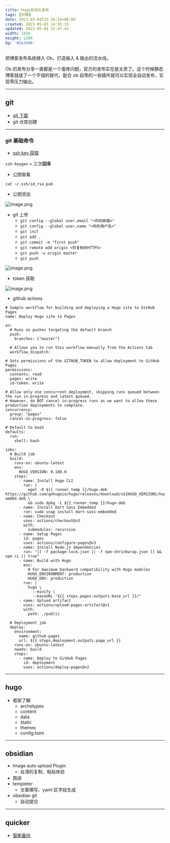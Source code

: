 ```yaml
---
title: Hugo自动化发布
tags: [折腾]
date: 2023-05-04T15:26:54+08:00
created: 2023-05-03 14:35:33
updated: 2023-05-04 15:47:42
width: 1920
height: 1200
bg: '#2e3440'
---
```


把博客发布系统植入 Ob，打造输入 & 输出的流水线。

<!--more-->

Ob 的发布分享一直都是一个蛋疼问题，官方的发布实在是太贵了。这个时候静态博客就成了一个不错的替代，配合 ob 自带的一些插件就可以实现全自动发布，实现零压力输出。

---

## git
- [git 下载](https://git-scm.com/)
- git 仓库创建
---

### git 基础命令
- [ssh key 获取](https://getquicker.net/Sharedaction?code=d49471e9-8176-4f5a-d1c3-08d8423ccd55)

`ssh-keygen` + 三次**回车**
- 公钥查看

`cat ~/.ssh/id_rsa.pub`
- 公钥添加

![image.png](https://s1.vika.cn/space/2023/05/02/e8e568e5f63440c5a1f428ebd78c2371)

- git 上传
	- `git config --global user.email "<你的邮箱>"`
	- `git config --global user.name "<你的用户名>"`
	- `git init`
	- `git add .`
	- `git commit -m "first push"`
	- `git remote add origin <你复制的HTTPS>`
	- `git push -u origin master`
	- `git push`

![image.png](https://s1.vika.cn/space/2023/05/02/1ed1d5cbb34344f4838c03ee5935d31d)

- token 获取

![image.png](https://s1.vika.cn/space/2023/05/02/965656c721f34261a9926286f7c2f4a2)

- github actions

```
# Sample workflow for building and deploying a Hugo site to GitHub Pages
name: Deploy Hugo site to Pages

on:
  # Runs on pushes targeting the default branch
  push:
    branches: ["master"]

  # Allows you to run this workflow manually from the Actions tab
  workflow_dispatch:

# Sets permissions of the GITHUB_TOKEN to allow deployment to GitHub Pages
permissions:
  contents: read
  pages: write
  id-token: write

# Allow only one concurrent deployment, skipping runs queued between the run in-progress and latest queued.
# However, do NOT cancel in-progress runs as we want to allow these production deployments to complete.
concurrency:
  group: "pages"
  cancel-in-progress: false

# Default to bash
defaults:
  run:
    shell: bash

jobs:
  # Build job
  build:
    runs-on: ubuntu-latest
    env:
      HUGO_VERSION: 0.108.0
    steps:
      - name: Install Hugo CLI
        run: |
          wget -O ${{ runner.temp }}/hugo.deb https://github.com/gohugoio/hugo/releases/download/v${HUGO_VERSION}/hugo_extended_${HUGO_VERSION}_linux-amd64.deb \
          && sudo dpkg -i ${{ runner.temp }}/hugo.deb
      - name: Install Dart Sass Embedded
        run: sudo snap install dart-sass-embedded
      - name: Checkout
        uses: actions/checkout@v3
        with:
          submodules: recursive
      - name: Setup Pages
        id: pages
        uses: actions/configure-pages@v3
      - name: Install Node.js dependencies
        run: "[[ -f package-lock.json || -f npm-shrinkwrap.json ]] && npm ci || true"
      - name: Build with Hugo
        env:
          # For maximum backward compatibility with Hugo modules
          HUGO_ENVIRONMENT: production
          HUGO_ENV: production
        run: |
          hugo \
            --minify \
            --baseURL "${{ steps.pages.outputs.base_url }}/"
      - name: Upload artifact
        uses: actions/upload-pages-artifact@v1
        with:
          path: ./public

  # Deployment job
  deploy:
    environment:
      name: github-pages
      url: ${{ steps.deployment.outputs.page_url }}
    runs-on: ubuntu-latest
    needs: build
    steps:
      - name: Deploy to GitHub Pages
        id: deployment
        uses: actions/deploy-pages@v2
```

---

## hugo
- 框架了解
	- archetypes
	- content
	- data
	- static
	- themes
	- config.toml

---

## obsidian
- Image auto upload Plugin
	- 丝滑的复制、粘贴体验
- 图床
- templeter
	- 文章撰写、yaml 区字段生成
- obsidian git
	- 自动提交
---

## quicker
- [智能备份](https://getquicker.net/Sharedaction?code=8dfe1e68-33f0-4329-14ae-08da4a84097c)
